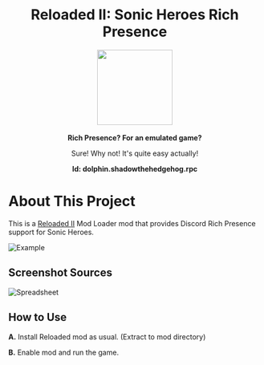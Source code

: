 <div align="center">
	<h1>Reloaded II: Sonic Heroes Rich Presence</h1>
	<img src="https://i.imgur.com/BjPn7rU.png" width="150" align="center" />
	<br/> <br/>
	<strong>Rich Presence? For an emulated game?<br/></strong>
    <p>Sure! Why not! It's quite easy actually!</p>
<b>Id: dolphin.shadowthehedgehog.rpc</b>
</div>


# About This Project

This is a [Reloaded II](https://github.com/Reloaded-Project/Reloaded-II) Mod Loader mod that provides Discord Rich Presence support for Sonic Heroes.

![Example](https://i.imgur.com/cOYnGkh.png)

## Screenshot Sources

![Spreadsheet](https://i.imgur.com/F31mv8f.png)

## How to Use

**A.** Install Reloaded mod as usual. (Extract to mod directory)

**B.** Enable mod and run the game.